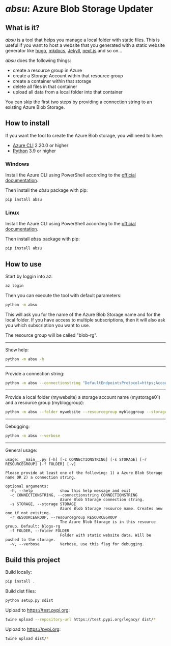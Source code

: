 # *absu*: Azure Blob Storage Updater

## What is it?

*absu* is a tool that helps you manage a local folder with static files. This is useful if you want to host a website that you generated with a static website generator like [hugo](https://gohugo.io/), [mkdocs](https://www.mkdocs.org/), [Jekyll](https://jekyllrb.com/), [next.js](https://nextjs.org/) and so on...

*absu* does the following things:

* create a resource group in Azure
* create a Storage Account within that resource group
* create a container within that storage
* delete all files in that container
* upload all data from a local folder into that container

You can skip the first two steps by providing a connection string to an existing Azure Blob Storage.

## How to install

If you want the tool to create the Azure Blob storage, you will need to have:
* [Azure CLI](https://learn.microsoft.com/en-us/cli/azure/install-azure-cli) 2.20.0 or higher
* [Python](https://www.python.org/downloads/) 3.9 or higher

### Windows

Install the Azure CLI using PowerShell according to the [official documentation](https://learn.microsoft.com/en-us/cli/azure/install-azure-cli-windows).

Then install the *absu* package with pip:

```bash
pip install absu
```

### Linux

Install the Azure CLI using PowerShell according to the [official documentation](https://learn.microsoft.com/en-us/cli/azure/install-azure-cli-linux).

Then install *absu* package with pip:

```bash
pip install absu
```

## How to use

Start by loggin into az:

```bash
az login
```

Then you can execute the tool with default parameters:

```bash
python -m absu
```

This will ask you for the name of the Azure Blob Storage name and for the local folder. If you have access to multiple subscriptions, then it will also ask you which subscription you want to use.

The resource group will be called "blob-rg".

---

Show help:

```bash
python -m absu -h
```

---

Provide a connection string:

```bash
python -m absu --connectionstring "DefaultEndpointsProtocol=https;AccountName=STORAGENAME;AccountKey=PASSWORD;EndpointSuffix=core.windows.net"
```

---

Provide a local folder (mywebsite) a storage account name (mystorage01) and a resource group (mybloggroup):

```bash
python -m absu --folder mywebsite --resourcegroup mybloggroup --storage mystorage01
```

---

Debugging:

```bash
python -m absu --verbose
```

---

General usage:

```
usage: __main__.py [-h] [-c CONNECTIONSTRING] [-s STORAGE] [-r RESOURCEGROUP] [-f FOLDER] [-v]       

Please provide at least one of the following: 1) a Azure Blob Storage name OR 2) a connection string.

optional arguments:
  -h, --help            show this help message and exit
  -c CONNECTIONSTRING, --connectionstring CONNECTIONSTRING
                        Azure Blob Storage connection string.
  -s STORAGE, --storage STORAGE
                        Azure Blob Storage resource name. Creates new one if not existing.
  -r RESOURCEGROUP, --resourcegroup RESOURCEGROUP
                        The Azure Blob Storage is in this resource group. Default: blogs-rg
  -f FOLDER, --folder FOLDER
                        Folder with static website data. Will be pushed to the storage.
  -v, --verbose         Verbose, use this flag for debugging.
  ```

## Build this project

Build locally:

```bash
pip install .
```

Build dist files:

```bash
python setup.py sdist
```


Upload to https://test.pypi.org:

```bash
twine upload --repository-url https://test.pypi.org/legacy/ dist/*
```

Upload to https://pypi.org:

```bash
twine upload dist/*
```